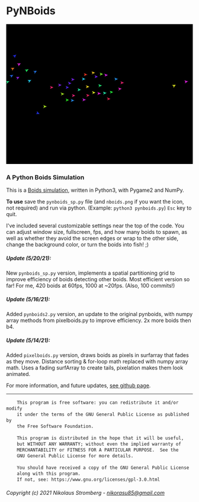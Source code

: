 # PyNBoids
![Preview](preview.gif "Preview")

### A Python Boids Simulation

This is a [Boids simulation](https://en.wikipedia.org/wiki/Boids "Wikipedia"),
written in Python3, with Pygame2 and NumPy.

**To use** save the `pynboids_sp.py` file (and `nboids.png` if you want the
icon, not required) and run via python. (Example: `python3 pynboids.py`)
`Esc` key to quit.

I've included several customizable settings near the top of the code.
You can adjust window size, fullscreen, fps, and how many boids to spawn,
as well as whether they avoid the screen edges or wrap to the other side,
change the background color, or turn the boids into fish! ;)

##### Update (5/20/21):
New `pynboids_sp.py` version, implements a spatial partitioning grid to
improve efficiency of boids detecting other boids. Most efficient version
so far! For me, 420 boids at 60fps, 1000 at ~20fps. (Also, 100 commits!)

##### Update (5/16/21):
Added `pynboids2.py` version, an update to the original pynboids, with numpy
array methods from pixelboids.py to improve efficiency. 2x more boids then b4.

##### Update (5/14/21):
Added `pixelboids.py` version, draws boids as pixels in surfarray that fades
as they move. Distance sorting & for-loop math replaced with numpy array math.
Uses a fading surfArray to create tails, pixelation makes them look animated.

For more information, and future updates,
[see github page](https://github.com/Nikorasu/PyNBoids "PyNBoids").

---

        This program is free software: you can redistribute it and/or modify
        it under the terms of the GNU General Public License as published by
        the Free Software Foundation.

        This program is distributed in the hope that it will be useful,
        but WITHOUT ANY WARRANTY; without even the implied warranty of
        MERCHANTABILITY or FITNESS FOR A PARTICULAR PURPOSE.  See the
        GNU General Public License for more details.

        You should have received a copy of the GNU General Public License
        along with this program.
        If not, see: https://www.gnu.org/licenses/gpl-3.0.html

###### Copyright (c) 2021  Nikolaus Stromberg - nikorasu85@gmail.com
